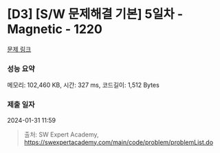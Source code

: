 # [D3] [S/W 문제해결 기본] 5일차 - Magnetic - 1220 

[문제 링크](https://swexpertacademy.com/main/code/problem/problemDetail.do?contestProbId=AV14hwZqABsCFAYD) 

### 성능 요약

메모리: 102,460 KB, 시간: 327 ms, 코드길이: 1,512 Bytes

### 제출 일자

2024-01-31 11:59



> 출처: SW Expert Academy, https://swexpertacademy.com/main/code/problem/problemList.do